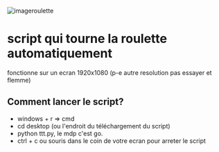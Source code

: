 
![imageroulette](https://i.imgur.com/rsMVlpz.png)
# script qui tourne la roulette automatiquement
fonctionne sur un ecran 1920x1080 (p-e autre resolution pas essayer et flemme)
## Comment lancer le script? 
- windows + r => cmd 
- cd desktop (ou l'endroit du téléchargement du script)
- python ttt.py, le mdp c'est go. 
- ctrl + c ou souris dans le coin de votre ecran pour arreter le script




